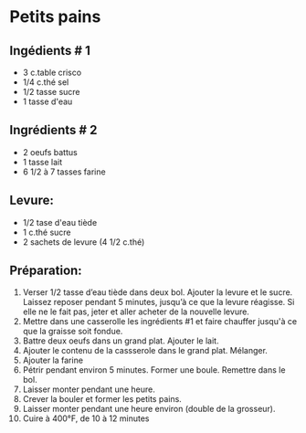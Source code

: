 # Petits pains

## Ingédients # 1

- 3 c.table crisco
- 1/4 c.thé sel
- 1/2 tasse sucre
- 1 tasse d'eau

## Ingrédients # 2

* 2 oeufs battus
* 1 tasse lait
* 6 1/2 à 7 tasses farine
  
## Levure:

- 1/2 tase d'eau tiède
- 1 c.thé sucre
- 2 sachets de levure (4 1/2 c.thé)

## Préparation:

1. Verser 1/2 tasse d’eau tiède dans deux bol. Ajouter la levure et le sucre. Laissez reposer pendant 5 minutes, jusqu’à ce que la levure réagisse. Si elle ne le fait pas, jeter et aller acheter de la nouvelle levure. 
2. Mettre dans une casserolle les ingrédients #1 et faire chauffer jusqu'à ce que la graisse soit fondue.
3. Battre deux oeufs dans un grand plat. Ajouter le lait.
4. Ajouter le contenu de la cassserole dans le grand plat. Mélanger.
5. Ajouter la farine
6. Pétrir pendant environ 5 minutes. Former une boule. Remettre dans le bol. 
7. Laisser monter pendant une heure.
8. Crever la bouler et former les petits pains.
9. Laisser monter pendant une heure environ (double de la grosseur).
10. Cuire à 400°F, de 10 à 12 minutes
